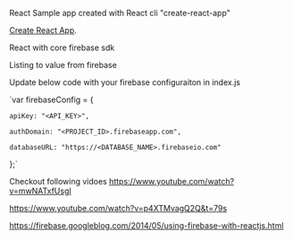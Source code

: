 React Sample app created with React cli "create-react-app"


[Create React App](https://github.com/facebookincubator/create-react-app).


React with core firebase sdk

Listing to value from firebase


Update below code with your firebase configuraiton in index.js

`var firebaseConfig = {

    apiKey: "<API_KEY>",

    authDomain: "<PROJECT_ID>.firebaseapp.com",

    databaseURL: "https://<DATABASE_NAME>.firebaseio.com"

};`


Checkout following vidoes
https://www.youtube.com/watch?v=mwNATxfUsgI

https://www.youtube.com/watch?v=p4XTMvagQ2Q&t=79s

https://firebase.googleblog.com/2014/05/using-firebase-with-reactjs.html




